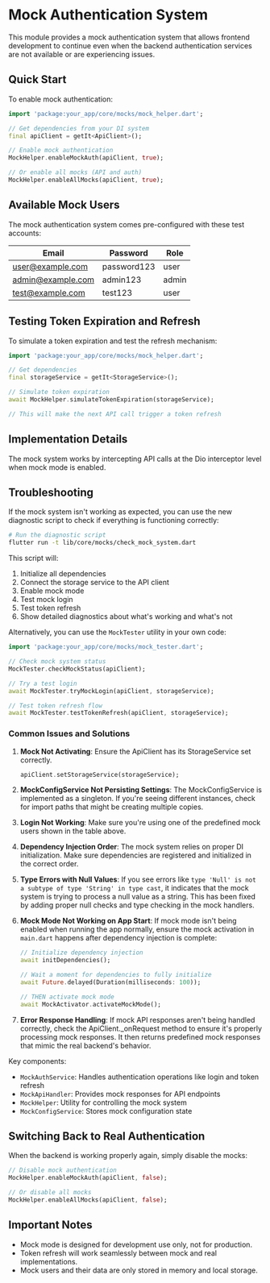 # Mock Authentication System

This module provides a mock authentication system that allows frontend development to continue 
even when the backend authentication services are not available or are experiencing issues.

## Quick Start

To enable mock authentication:

```dart
import 'package:your_app/core/mocks/mock_helper.dart';

// Get dependencies from your DI system
final apiClient = getIt<ApiClient>();

// Enable mock authentication
MockHelper.enableMockAuth(apiClient, true);

// Or enable all mocks (API and auth)
MockHelper.enableAllMocks(apiClient, true);
```

## Available Mock Users

The mock authentication system comes pre-configured with these test accounts:

| Email | Password | Role |
|-------|----------|------|
| user@example.com | password123 | user |
| admin@example.com | admin123 | admin |
| test@example.com | test123 | user |

## Testing Token Expiration and Refresh

To simulate a token expiration and test the refresh mechanism:

```dart
import 'package:your_app/core/mocks/mock_helper.dart';

// Get dependencies
final storageService = getIt<StorageService>();

// Simulate token expiration
await MockHelper.simulateTokenExpiration(storageService);

// This will make the next API call trigger a token refresh
```

## Implementation Details

The mock system works by intercepting API calls at the Dio interceptor level when mock mode is enabled.

## Troubleshooting

If the mock system isn't working as expected, you can use the new diagnostic script to check if everything is functioning correctly:

```bash
# Run the diagnostic script
flutter run -t lib/core/mocks/check_mock_system.dart
```

This script will:
1. Initialize all dependencies
2. Connect the storage service to the API client
3. Enable mock mode
4. Test mock login
5. Test token refresh
6. Show detailed diagnostics about what's working and what's not

Alternatively, you can use the `MockTester` utility in your own code:

```dart
import 'package:your_app/core/mocks/mock_tester.dart';

// Check mock system status
MockTester.checkMockStatus(apiClient);

// Try a test login
await MockTester.tryMockLogin(apiClient, storageService);

// Test token refresh flow
await MockTester.testTokenRefresh(apiClient, storageService);
```

### Common Issues and Solutions

1. **Mock Not Activating**: Ensure the ApiClient has its StorageService set correctly.
   ```dart
   apiClient.setStorageService(storageService);
   ```

2. **MockConfigService Not Persisting Settings**: The MockConfigService is implemented as a singleton.
   If you're seeing different instances, check for import paths that might be creating multiple copies.

3. **Login Not Working**: Make sure you're using one of the predefined mock users shown in the table above.

4. **Dependency Injection Order**: The mock system relies on proper DI initialization. Make sure dependencies
   are registered and initialized in the correct order.

5. **Type Errors with Null Values**: If you see errors like `type 'Null' is not a subtype of type 'String' in type cast`,
   it indicates that the mock system is trying to process a null value as a string. This has been fixed by adding
   proper null checks and type checking in the mock handlers.

6. **Mock Mode Not Working on App Start**: If mock mode isn't being enabled when running the app normally, ensure
   the mock activation in `main.dart` happens after dependency injection is complete:
   ```dart
   // Initialize dependency injection
   await initDependencies();
   
   // Wait a moment for dependencies to fully initialize
   await Future.delayed(Duration(milliseconds: 100));
   
   // THEN activate mock mode
   await MockActivator.activateMockMode();
   ```

7. **Error Response Handling**: If mock API responses aren't being handled correctly, check the
   ApiClient._onRequest method to ensure it's properly processing mock responses.
It then returns predefined mock responses that mimic the real backend's behavior.

Key components:
- `MockAuthService`: Handles authentication operations like login and token refresh
- `MockApiHandler`: Provides mock responses for API endpoints
- `MockHelper`: Utility for controlling the mock system
- `MockConfigService`: Stores mock configuration state

## Switching Back to Real Authentication

When the backend is working properly again, simply disable the mocks:

```dart
// Disable mock authentication
MockHelper.enableMockAuth(apiClient, false);

// Or disable all mocks
MockHelper.enableAllMocks(apiClient, false);
```

## Important Notes

- Mock mode is designed for development use only, not for production.
- Token refresh will work seamlessly between mock and real implementations.
- Mock users and their data are only stored in memory and local storage.
